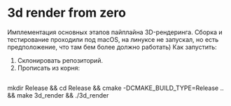 # 3d render from zero
Имплементация основных этапов пайплайна 3D-рендеринга. Сборка и тестирование проходили под macOS, на линуксе не запускал, но есть предположение, что там бем более должно работать)
Как запустить:
1) Склонировать репозиторий.
2) Прописать из корня:
##
mkdir Release && cd Release && cmake -DCMAKE_BUILD_TYPE=Release .. && make 3d_render && ./3d_render
##

